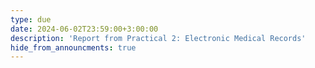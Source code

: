 ```yaml
---
type: due
date: 2024-06-02T23:59:00+3:00:00
description: 'Report from Practical 2: Electronic Medical Records'
hide_from_announcments: true
---
```

